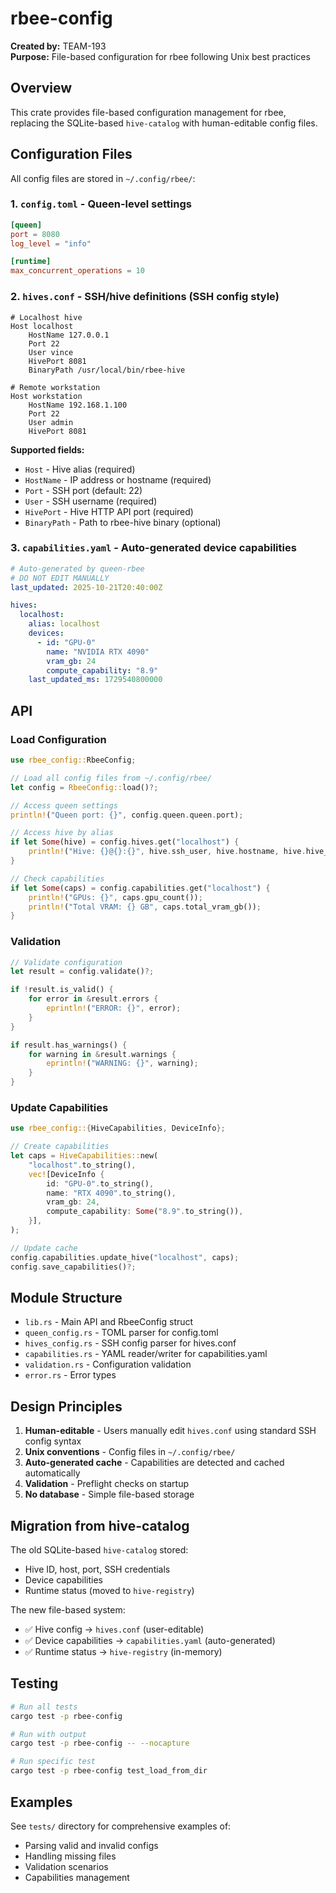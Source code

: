 # rbee-config

**Created by:** TEAM-193  
**Purpose:** File-based configuration for rbee following Unix best practices

## Overview

This crate provides file-based configuration management for rbee, replacing the SQLite-based `hive-catalog` with human-editable config files.

## Configuration Files

All config files are stored in `~/.config/rbee/`:

### 1. `config.toml` - Queen-level settings

```toml
[queen]
port = 8080
log_level = "info"

[runtime]
max_concurrent_operations = 10
```

### 2. `hives.conf` - SSH/hive definitions (SSH config style)

```ssh-config
# Localhost hive
Host localhost
    HostName 127.0.0.1
    Port 22
    User vince
    HivePort 8081
    BinaryPath /usr/local/bin/rbee-hive

# Remote workstation
Host workstation
    HostName 192.168.1.100
    Port 22
    User admin
    HivePort 8081
```

**Supported fields:**
- `Host` - Hive alias (required)
- `HostName` - IP address or hostname (required)
- `Port` - SSH port (default: 22)
- `User` - SSH username (required)
- `HivePort` - Hive HTTP API port (required)
- `BinaryPath` - Path to rbee-hive binary (optional)

### 3. `capabilities.yaml` - Auto-generated device capabilities

```yaml
# Auto-generated by queen-rbee
# DO NOT EDIT MANUALLY
last_updated: 2025-10-21T20:40:00Z

hives:
  localhost:
    alias: localhost
    devices:
      - id: "GPU-0"
        name: "NVIDIA RTX 4090"
        vram_gb: 24
        compute_capability: "8.9"
    last_updated_ms: 1729540800000
```

## API

### Load Configuration

```rust
use rbee_config::RbeeConfig;

// Load all config files from ~/.config/rbee/
let config = RbeeConfig::load()?;

// Access queen settings
println!("Queen port: {}", config.queen.queen.port);

// Access hive by alias
if let Some(hive) = config.hives.get("localhost") {
    println!("Hive: {}@{}:{}", hive.ssh_user, hive.hostname, hive.hive_port);
}

// Check capabilities
if let Some(caps) = config.capabilities.get("localhost") {
    println!("GPUs: {}", caps.gpu_count());
    println!("Total VRAM: {} GB", caps.total_vram_gb());
}
```

### Validation

```rust
// Validate configuration
let result = config.validate()?;

if !result.is_valid() {
    for error in &result.errors {
        eprintln!("ERROR: {}", error);
    }
}

if result.has_warnings() {
    for warning in &result.warnings {
        eprintln!("WARNING: {}", warning);
    }
}
```

### Update Capabilities

```rust
use rbee_config::{HiveCapabilities, DeviceInfo};

// Create capabilities
let caps = HiveCapabilities::new(
    "localhost".to_string(),
    vec![DeviceInfo {
        id: "GPU-0".to_string(),
        name: "RTX 4090".to_string(),
        vram_gb: 24,
        compute_capability: Some("8.9".to_string()),
    }],
);

// Update cache
config.capabilities.update_hive("localhost", caps);
config.save_capabilities()?;
```

## Module Structure

- `lib.rs` - Main API and RbeeConfig struct
- `queen_config.rs` - TOML parser for config.toml
- `hives_config.rs` - SSH config parser for hives.conf
- `capabilities.rs` - YAML reader/writer for capabilities.yaml
- `validation.rs` - Configuration validation
- `error.rs` - Error types

## Design Principles

1. **Human-editable** - Users manually edit `hives.conf` using standard SSH config syntax
2. **Unix conventions** - Config files in `~/.config/rbee/`
3. **Auto-generated cache** - Capabilities are detected and cached automatically
4. **Validation** - Preflight checks on startup
5. **No database** - Simple file-based storage

## Migration from hive-catalog

The old SQLite-based `hive-catalog` stored:
- Hive ID, host, port, SSH credentials
- Device capabilities
- Runtime status (moved to `hive-registry`)

The new file-based system:
- ✅ Hive config → `hives.conf` (user-editable)
- ✅ Device capabilities → `capabilities.yaml` (auto-generated)
- ✅ Runtime status → `hive-registry` (in-memory)

## Testing

```bash
# Run all tests
cargo test -p rbee-config

# Run with output
cargo test -p rbee-config -- --nocapture

# Run specific test
cargo test -p rbee-config test_load_from_dir
```

## Examples

See `tests/` directory for comprehensive examples of:
- Parsing valid and invalid configs
- Handling missing files
- Validation scenarios
- Capabilities management
